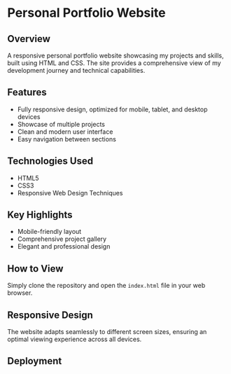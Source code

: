 # Personal Portfolio Website

## Overview
A responsive personal portfolio website showcasing my projects and skills, built using HTML and CSS. The site provides a comprehensive view of my development journey and technical capabilities.

## Features
- Fully responsive design, optimized for mobile, tablet, and desktop devices
- Showcase of multiple projects
- Clean and modern user interface
- Easy navigation between sections

## Technologies Used
- HTML5
- CSS3
- Responsive Web Design Techniques

## Key Highlights
- Mobile-friendly layout
- Comprehensive project gallery
- Elegant and professional design

## How to View
Simply clone the repository and open the `index.html` file in your web browser.

## Responsive Design
The website adapts seamlessly to different screen sizes, ensuring an optimal viewing experience across all devices.

## Deployment

